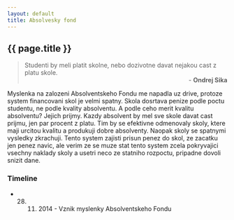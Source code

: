 ```yaml
---
layout: default
title: Absolvesky fond
---
```


## {{ page.title }}

> Studenti by meli platit skolne, nebo dozivotne davat nejakou cast z platu skole.
> <span style="text-align: right; width: 100%; display: block;">- __Ondrej Sika__</span>

Myslenka na zalozeni Absolventskeho Fondu me napadla uz drive, protoze system financovani skol je velmi spatny. Skola dosrtava penize podle poctu studentu, ne podle kvality absolventu. A podle ceho merit kvalitu absolventu? Jejich prijmy. Kazdy absolvent by mel sve skole davat cast prijmu, jen par procent z platu. Tim by se efektivne odmenovaly skoly, ktere maji urcitou kvalitu a produkuji dobre absolventy. Naopak skoly se spatnymi vysledky zkrachuji. Tento system zajisti prisun penez do skol, ze zacatku jen penez navic, ale verim ze se muze stat tento system zcela pokryvajici vsechny naklady skoly a usetri neco ze statniho rozpoctu, pripadne dovoli snizit dane.


### Timeline

* 28. 11. 2014 - Vznik myslenky Absolventskeho Fondu

